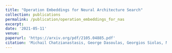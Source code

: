 ```yaml
---
title: "Operation Embeddings for Neural Architecture Search"
collection: publications
permalink: /publication/operation_embeddings_for_nas
excerpt: 
date: '2021-05-11'
venue: 
paperurl: 'https://arxiv.org/pdf/2105.04885.pdf'
citation: 'Michail Chatzianastasis, George Dasoulas, Georgios Siolas, Michalis Vazirgiannis'
---
```




